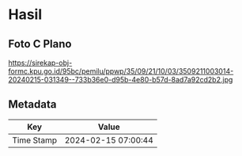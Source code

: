# Hasil

## Foto C Plano

https://sirekap-obj-formc.kpu.go.id/95bc/pemilu/ppwp/35/09/21/10/03/3509211003014-20240215-031349--733b36e0-d95b-4e80-b57d-8ad7a92cd2b2.jpg


## Metadata

| Key        | Value               |
| ---------- | ------------------- |
| Time Stamp | 2024-02-15 07:00:44 |



